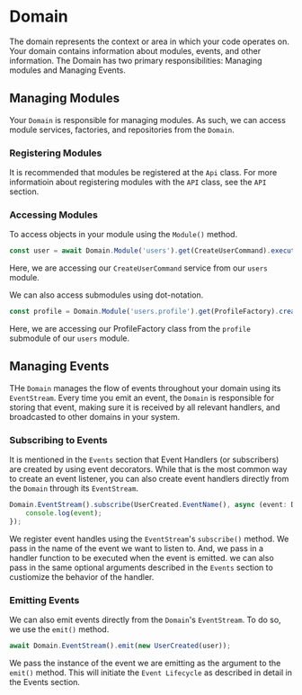 # Domain
The domain represents the context or area in which your code operates on. Your domain contains information about modules, events, and other information. The Domain has two primary responsibilities: Managing modules and Managing Events.

## Managing Modules
Your `Domain` is responsible for managing modules. As such, we can access module services, factories, and repositories from the `Domain`.

### Registering Modules
It is recommended that modules be registered at the `Api` class. For more informatioin about registering modules with the `API` class, see the `API` section.

### Accessing Modules
To access objects in your module using the `Module()` method. 
```ts
const user = await Domain.Module('users').get(CreateUserCommand).execute(registration);
```
Here, we are accessing our `CreateUserCommand` service from our `users` module. 

We can also access submodules using dot-notation.
```ts
const profile = Domain.Module('users.profile').get(ProfileFactory).createFromData(profileData);
```
Here, we are accessing our ProfileFactory class from the `profile` submodule of our `users` module.

## Managing Events
THe `Domain` manages the flow of events throughout your domain using its `EventStream`. Every time you emit an event, the `Domain` is responsible for storing that event, making sure it is received by all relevant handlers, and broadcasted to other domains in your system.

### Subscribing to Events
It is mentioned in the `Events` section that Event Handlers (or subscribers) are created by using event decorators. While that is the most common way to create an event listener, you can also create event handlers directly from the `Domain` through its `EventStream`. 
```ts
Domain.EventStream().subscribe(UserCreated.EventName(), async (event: DomainEvent) => {
    console.log(event);
});
```
We register event handles using the `EventStream`'s `subscribe()` method. We pass in the name of the event we want to listen to. And, we pass in a handler function to be executed when the event is emitted. we can also pass in the same optional arguments described in the `Events` section to custiomize the behavior of the handler.

### Emitting Events
We can also emit events directly from the `Domain`'s `EventStream`. To do so, we use the `emit()` method.
```ts
await Domain.EventStream().emit(new UserCreated(user));
```
We pass the instance of the event we are emitting as the argument to the `emit()` method. This will initiate the `Event Lifecycle` as described in detail in the Events section. 